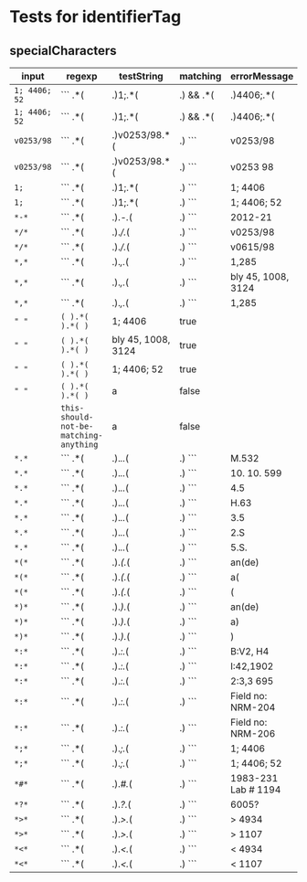 # Tests for identifierTag

## specialCharacters

| input               | regexp                                                                    | testString            | matching | errorMessage |
| ------------------- | ------------------------------------------------------------------------- | --------------------- | -------- | ------------ |
| ``` 1; 4406; 52 ``` | ``` .*( |\.)1;.*( |\.) && .*( |\.)4406;.*( |\.) && .*( |\.)52.*( |\.) ``` |  1; 4406; 52          | true     |              |
| ``` 1; 4406; 52 ``` | ``` .*( |\.)1;.*( |\.) && .*( |\.)4406;.*( |\.) && .*( |\.)52.*( |\.) ``` |  1; 4406;             | false    |              |
| ``` v0253/98 ```    | ``` .*( |\.)v0253/98.*( |\.) ```                                          |  v0253/98             | true     |              |
| ``` v0253/98 ```    | ``` .*( |\.)v0253/98.*( |\.) ```                                          |  v0253 98             | false    |              |
| ``` 1; ```          | ``` .*( |\.)1;.*( |\.) ```                                                |  1; 4406              | true     |              |
| ``` 1; ```          | ``` .*( |\.)1;.*( |\.) ```                                                |  1; 4406; 52          | true     |              |
| ``` *-* ```         | ``` .*( |\.).*-.*( |\.) ```                                               |  2012-21              | true     |              |
| ``` */* ```         | ``` .*( |\.).*/.*( |\.) ```                                               |  v0253/98             | true     |              |
| ``` */* ```         | ``` .*( |\.).*/.*( |\.) ```                                               |  v0615/98             | true     |              |
| ``` *,* ```         | ``` .*( |\.).*,.*( |\.) ```                                               |  1,285                | true     |              |
| ``` *,* ```         | ``` .*( |\.).*,.*( |\.) ```                                               |  bly 45, 1008, 3124   | true     |              |
| ``` *,* ```         | ``` .*( |\.).*,.*( |\.) ```                                               |  1,285                | true     |              |
| ``` " " ```         | ``` ( ).*( ).*( ) ```                                                     |  1; 4406              | true     |              |
| ``` " " ```         | ``` ( ).*( ).*( ) ```                                                     |  bly 45, 1008, 3124   | true     |              |
| ``` " " ```         | ``` ( ).*( ).*( ) ```                                                     |  1; 4406; 52          | true     |              |
| ``` " " ```         | ``` ( ).*( ).*( ) ```                                                     |  a                    | false    |              |
| ```   ```           | ``` this-should-not-be-matching-anything ```                              |  a                    | false    |              |
| ``` *.* ```         | ``` .*( |\.).*\..*( |\.) ```                                              |  M.532                | true     |              |
| ``` *.* ```         | ``` .*( |\.).*\..*( |\.) ```                                              |  10. 10. 599          | true     |              |
| ``` *.* ```         | ``` .*( |\.).*\..*( |\.) ```                                              |  4.5                  | true     |              |
| ``` *.* ```         | ``` .*( |\.).*\..*( |\.) ```                                              |  H.63                 | true     |              |
| ``` *.* ```         | ``` .*( |\.).*\..*( |\.) ```                                              |  3.5                  | true     |              |
| ``` *.* ```         | ``` .*( |\.).*\..*( |\.) ```                                              |  2.S                  | true     |              |
| ``` *.* ```         | ``` .*( |\.).*\..*( |\.) ```                                              |  5.S.                 | true     |              |
| ``` *(* ```         | ``` .*( |\.).*\(.*( |\.) ```                                              |  an(de)               | true     |              |
| ``` *(* ```         | ``` .*( |\.).*\(.*( |\.) ```                                              |  a(                   | true     |              |
| ``` *(* ```         | ``` .*( |\.).*\(.*( |\.) ```                                              |  (                    | true     |              |
| ``` *)* ```         | ``` .*( |\.).*\).*( |\.) ```                                              |  an(de)               | true     |              |
| ``` *)* ```         | ``` .*( |\.).*\).*( |\.) ```                                              |  a)                   | true     |              |
| ``` *)* ```         | ``` .*( |\.).*\).*( |\.) ```                                              |  )                    | true     |              |
| ``` *:* ```         | ``` .*( |\.).*:.*( |\.) ```                                               |  B:V2, H4             | true     |              |
| ``` *:* ```         | ``` .*( |\.).*:.*( |\.) ```                                               |  I:42,1902            | true     |              |
| ``` *:* ```         | ``` .*( |\.).*:.*( |\.) ```                                               |  2:3,3  695           | true     |              |
| ``` *:* ```         | ``` .*( |\.).*:.*( |\.) ```                                               |  Field no: NRM-204    | true     |              |
| ``` *:* ```         | ``` .*( |\.).*:.*( |\.) ```                                               |  Field no: NRM-206    | true     |              |
| ``` *;* ```         | ``` .*( |\.).*;.*( |\.) ```                                               |  1; 4406              | true     |              |
| ``` *;* ```         | ``` .*( |\.).*;.*( |\.) ```                                               |  1; 4406; 52          | true     |              |
| ``` *#* ```         | ``` .*( |\.).*#.*( |\.) ```                                               |  1983-231 Lab # 1194  | true     |              |
| ``` *?* ```         | ``` .*( |\.).*?.*( |\.) ```                                               |  6005?                | true     |              |
| ``` *>* ```         | ``` .*( |\.).*>.*( |\.) ```                                               |  > 4934               | true     |              |
| ``` *>* ```         | ``` .*( |\.).*>.*( |\.) ```                                               |  > 1107               | true     |              |
| ``` *<* ```         | ``` .*( |\.).*<.*( |\.) ```                                               |  < 4934               | true     |              |
| ``` *<* ```         | ``` .*( |\.).*<.*( |\.) ```                                               |  < 1107               | true     |              |